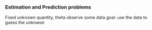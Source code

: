
### Estimation and Prediction problems
Fixed unknown quantity, theta
observe some data
goal: use the data to guess the unknwon